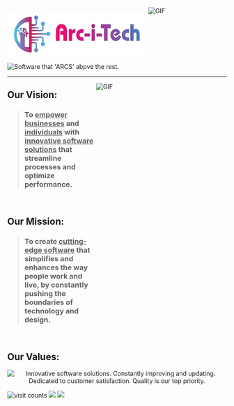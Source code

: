 <img align="right" left="250" height="150" width="180" alt="GIF" src="https://media.giphy.com/media/mAZf4H4Pi0wwlj3ZAw/giphy.gif">

![Arc-i-Tech Image](https://github.com/Arc-i-Tech/.github/blob/main/profile/Arc-i-Tech.jpeg)

<img src="https://readme-typing-svg.demolab.com?font=Nova+Script&pause=1000&color=AB3196&width=435&lines=Software+that+%22ARCS%22+above+the+rest." alt="Software that 'ARCS' abpve the rest." height="40px">

---

<img align="right" top="500" height="550" width="300" alt="GIF" src="https://media.giphy.com/media/QTmfvHGklosY1ha87W/giphy.gif">

## Our Vision:
> ### To <b><u>empower businesses</u></b> and <b><u>individuals</u></b> with <b><u>innovative software solutions</u></b> that streamline processes and optimize performance.

</br>

## Our Mission:
> ### To create <b><u>cutting-edge software</u></b> that simplifies and enhances the way people work and live, by constantly pushing the boundaries of technology and design.

</br>


## Our Values:
<p align="center">
    <img class="theme-border px-5" src="https://readme-typing-svg.demolab.com?font=Pacifico&size=25&duration=2000&pause=2000&vCenter=true&multiline=true&width=435&height=150&lines=%3E+Innovative+software+solutions.;%3E+Constantly+improving+and+updating.;%3E+Dedicated+to+customer+satisfaction.;%3E+Quality+is+our+top+priority." alt="Innovative software solutions. Constantly improving and updating. Dedicated to customer satisfaction. Quality is our top priority.">
</p>
<img src="https://komarev.com/ghpvc/?username=arc-i-tech&label=View%20Count&color=blue&style=plastic" alt="visit counts" height="25px">
<img src="https://img.shields.io/github/followers/arc-i-tech?style=social&lebel=Believers" height="25px">
<img src="https://img.shields.io/github/stars/arc-i-tech?style=social" height="25px">